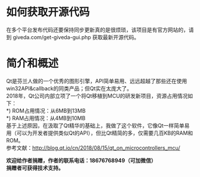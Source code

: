 # 如何获取开源代码
在多个平台发布代码还要保持同步更新真的是很烦琐，该项目是有官方网站的，请到 giveda.com/get-giveda-gui.php 获取最新开源代码。

# 简介和概述  
Qt是芬兰人做的一个优秀的图形引擎，API简单易用、远远超越了那些还在使用win32API&callback的同类产品；但Qt实在太庞大了。  
2018年，Qt公司内部立项了一个将Qt移植到MCU的研发新项目，资源占用情况如下：  
*) ROM占用情况：从6MB到13MB  
*) RAM占用情况：从4MB到10MB  
基于上述原因，在汲取了Qt精华的基础上，我做了这个软件，它像Qt一样简单易用（可以为开发者提供类似Qt的API），但比Qt精简的多，仅需要几百KB的RAM和ROM。  
参考文献：http://blog.qt.io/cn/2018/08/15/qt_on_microcontrollers_mcu/  
  
 **欢迎给作者捐赠，作者的联系电话：18676768949（可加微信）**  
  **捐赠者可获得技术支持。**    
